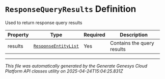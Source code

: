 # `ResponseQueryResults` Definition

Used to return response query results

| Property | Type | Required | Description |
|----------|------|----------|-------------|
| results | [`ResponseEntityList`](responseentitylist-definition.md) | Yes | Contains the query results |

---

*This file was automatically generated by the Generate Genesys Cloud Platform API classes utility on 2025-04-24T15:04:25.831Z*